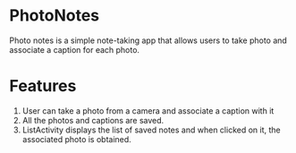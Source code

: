# PhotoNotes

Photo notes is a simple note-taking app that allows users to take photo and associate a caption for each photo.

Features
===========

1. User can take a photo from a camera and associate a caption with it
2. All the photos and captions are saved.
3. ListActivity displays the list of saved notes and when clicked on it, the associated photo is obtained.
